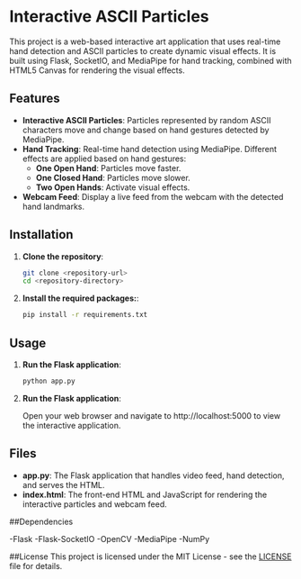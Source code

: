 # Interactive ASCII Particles

This project is a web-based interactive art application that uses real-time hand detection and ASCII particles to create dynamic visual effects. It is built using Flask, SocketIO, and MediaPipe for hand tracking, combined with HTML5 Canvas for rendering the visual effects.

## Features

- **Interactive ASCII Particles**: Particles represented by random ASCII characters move and change based on hand gestures detected by MediaPipe.
- **Hand Tracking**: Real-time hand detection using MediaPipe. Different effects are applied based on hand gestures:
  - **One Open Hand**: Particles move faster.
  - **One Closed Hand**: Particles move slower.
  - **Two Open Hands**: Activate visual effects.
- **Webcam Feed**: Display a live feed from the webcam with the detected hand landmarks.

## Installation

1. **Clone the repository**:

   ```bash
   git clone <repository-url>
   cd <repository-directory>

2. **Install the required packages:**:

   ```bash
   pip install -r requirements.txt

## Usage

1. **Run the Flask application**:

   ```bash
   python app.py

2. **Run the Flask application**:

   Open your web browser and navigate to http://localhost:5000 to view the interactive application.

## Files

- **app.py**: The Flask application that handles video feed, hand detection, and serves the HTML.
- **index.html**: The front-end HTML and JavaScript for rendering the interactive particles and webcam feed.

##Dependencies

-Flask
-Flask-SocketIO
-OpenCV
-MediaPipe
-NumPy

##License
This project is licensed under the MIT License - see the [LICENSE](LICENSE) file for details.
